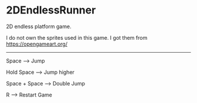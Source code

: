 # 2DEndlessRunner
2D endless platform game.

I do not own the sprites used in this game. I got them from https://opengameart.org/

-----------------------------------

Space --> Jump

Hold Space --> Jump higher

Space + Space --> Double Jump

R --> Restart Game
